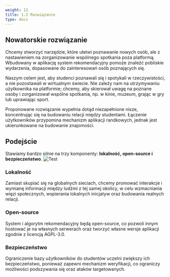 ```yaml
---
weight: 12
title: 1.2 Rozwiązanie
type: docs
---
```

## Nowatorskie rozwiązanie 
Chcemy stworzyć narzędzie, które ułatwi poznawanie nowych osób, ale z nastawieniem na zorganizowanie wspólnego spotkania poza platformą. Wbudowany w aplikację system rekomendacyjny pomoże znaleźć pobliskie wydarzenia, dopasowane do zainteresowań osób poznających się. 

Naszym celem jest, aby studenci poznawali się i spotykali w rzeczywistości, a nie pozostawali w wirtualnym świecie. Nie zależy nam na utrzymywaniu użytkownika na platformie; chcemy, aby skierował uwagę na poznane osoby i zorganizował wspólne spotkania, np. w kinie, muzeum, grając w gry lub uprawiając sport. 

Proponowane rozwiązanie wypełnia dotąd niezapełnione nisze, koncentrując się na budowaniu relacji między studentami. Łączenie użytkowników przypomina mechanizm aplikacji randkowych, jednak jest ukierunkowane na budowanie znajomości.
## Podejście 
Stawiamy bardzo silnie na trzy komponenty: **lokalność, open-source i bezpieczeństwo**. 
![Test](img/badges.svg)
### Lokalność
Zamiast skupiać się na globalnych sieciach, chcemy promować interakcje i wymianę informacji między ludźmi z tej samej okolicy, w celu wzmacniania więzi społecznych, wspierania lokalnych inicjatyw oraz budowania realnych relacji. 
### Open-source 
System i algorytm rekomendacyjny będą open-source, co pozwoli innym hostować je na własnych serwerach oraz tworzyć własne wersje aplikacji zgodnie z licencją AGPL-3.0. 
### Bezpieczeństwo 
Ograniczenie bazy użytkowników do studentów uczelni zwiększy ich bezpieczeństwo, ponieważ zapewni mechanizm weryfikacji, co ograniczy możliwości podszywania się oraz ataków targetowanych.
